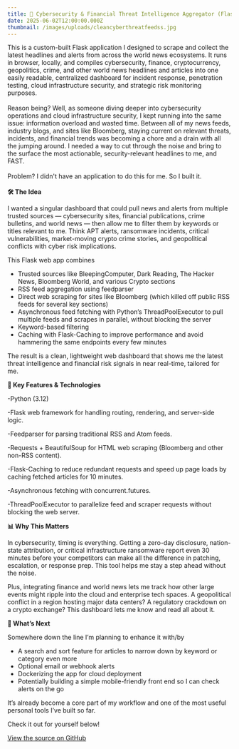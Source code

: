 ```yaml
---
title: 📡 Cybersecurity & Financial Threat Intelligence Aggregator (Flask Web App)
date: 2025-06-02T12:00:00.000Z
thumbnail: /images/uploads/cleancyberthreatfeedss.jpg
---
```

This is a custom-built Flask application I designed to scrape and collect the latest headlines and alerts from across the world news ecosystems. It runs in browser, locally, and compiles cybersecurity, finance, cryptocurrency, geopolitics, crime, and other world news headlines and articles into one easily readable, centralized dashboard for incident response, penetration testing, cloud infrastructure security, and strategic risk monitoring purposes. \
\
Reason being? Well, as someone diving deeper into cybersecurity operations and cloud infrastructure security, I kept running into the same issue: information overload and wasted time. Between all of my news feeds, industry blogs, and sites like Bloomberg, staying current on relevant threats, incidents, and financial trends was becoming a chore and a drain with all the jumping around. I needed a way to cut through the noise and bring to the surface the most actionable, security-relevant headlines to me, and FAST. \
\
Problem? I didn't have an application to do this for me. So I built it. \
\
**🛠️ The Idea**

I wanted a singular dashboard that could pull news and alerts from multiple trusted sources — cybersecurity sites, financial publications, crime bulletins, and world news — then allow me to filter them by keywords or titles relevant to me. Think APT alerts, ransomware incidents, critical vulnerabilities, market-moving crypto crime stories, and geopolitical conflicts with cyber risk implications.

This Flask web app combines

* Trusted sources like BleepingComputer, Dark Reading, The Hacker News, Bloomberg World, and various Crypto sections
* RSS feed aggregation using feedparser
* Direct web scraping for sites like Bloomberg (which killed off public RSS feeds for several key sections)
* Asynchronous feed fetching with Python’s ThreadPoolExecutor to pull multiple feeds and scrapes in parallel, without blocking the server
* Keyword-based filtering
* Caching with Flask-Caching to improve performance and avoid hammering the same endpoints every few minutes

The result is a clean, lightweight web dashboard that shows me the latest threat intelligence and financial risk signals in near real-time, tailored for me.

**🔧 Key Features & Technologies**

\-Python (3.12) 

\-Flask web framework for handling routing, rendering, and server-side logic. 

\-Feedparser for parsing traditional RSS and Atom feeds. 

\-Requests + BeautifulSoup for HTML web scraping (Bloomberg and other non-RSS content).

\-Flask-Caching to reduce redundant requests and speed up page loads by caching fetched articles for 10 minutes. 

\-Asynchronous fetching with concurrent.futures.

\-ThreadPoolExecutor to parallelize feed and scraper requests without blocking the web server. 



**📊 Why This Matters**

In cybersecurity, timing is everything. Getting a zero-day disclosure, nation-state attribution, or critical infrastructure ransomware report even 30 minutes before your competitors can make all the difference in patching, escalation, or response prep. This tool helps me stay a step ahead without the noise.

Plus, integrating finance and world news lets me track how other large events might ripple into the cloud and enterprise tech spaces. A geopolitical conflict in a region hosting major data centers? A regulatory crackdown on a crypto exchange? This dashboard lets me know and read all about it.

**🚀 What’s Next**

Somewhere down the line I’m planning to enhance it with/by

* A search and sort feature for articles to narrow down by keyword or category even more
* Optional email or webhook alerts
* Dockerizing the app for cloud deployment
* Potentially building a simple mobile-friendly front end so I can check alerts on the go

It’s already become a core part of my workflow and one of the most useful personal tools I’ve built so far.

Check it out for yourself below!

[View the source on GitHub](https://github.com/amtakeuchi/portfolio/tree/main/cyber_newsfeed_web)
